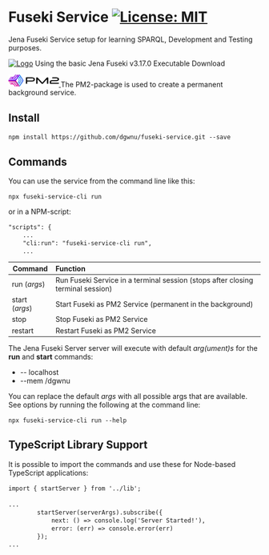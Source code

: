 # Fuseki Service [![License: MIT](https://img.shields.io/badge/License-MIT-yellow.svg)](LICENSE)

Jena Fuseki Service setup for learning SPARQL, Development and Testing purposes.  

[![Logo](https://jena.apache.org/images/jena-logo/jena-logo-jumbotron.png)](https://jena.apache.org/download/index.cgi) Using the basic Jena Fuseki v3.17.0 Executable Download
  
  
<a href="https://github.com/Unitech/pm2">
    <img 
        src="https://raw.githubusercontent.com/Unitech/pm2/development/pres/pm2-v4.png" 
        width="20%"
    />
</a>
The PM2-package is used to create a permanent background service.

## Install

````
npm install https://github.com/dgwnu/fuseki-service.git --save
````

## Commands

You can use the service from the command line like this:

````
npx fuseki-service-cli run
````
or in a NPM-script:
````
"scripts": {
    ...
    "cli:run": "fuseki-service-cli run",
    ...
````

| Command | Function |
|---------|:------------|
| run (_args_) | Run Fuseki Service in a terminal session (stops after closing terminal session) |
| start (_args_) | Start Fuseki as PM2 Service (permanent in the background) |
| stop | Stop Fuseki as PM2 Service |
| restart | Restart Fuseki as PM2 Service |

The Jena Fuseki Server server will execute with default _arg(ument)s_ for the __run__ and __start__ commands:

- -- localhost 
- --mem /dgwnu

You can replace the default _args_ with all possible args that are available. See options by running the following at the command line:
````
npx fuseki-service-cli run --help
````

## TypeScript Library Support

It is possible to import the commands and use these for Node-based TypeScript applications:
````
import { startServer } from '../lib';

...
        startServer(serverArgs).subscribe({
            next: () => console.log('Server Started!'),
            error: (err) => console.error(err)
        });
...

````
